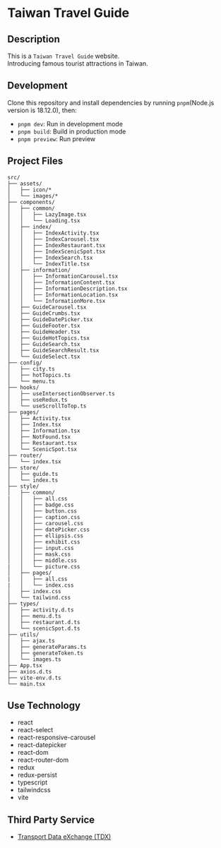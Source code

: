 # Taiwan Travel Guide

## Description

This is a `Taiwan Travel Guide` website.  
Introducing famous tourist attractions in Taiwan.

## Development

Clone this repository and install dependencies by running `pnpm`(Node.js version is 18.12.0), then:

- `pnpm dev`: Run in development mode
- `pnpm build`: Build in production mode
- `pnpm preview`: Run preview

## Project Files

```text
src/
├── assets/
│   ├── icon/*
│   └── images/*
├── components/
│   ├── common/
│   │   ├── LazyImage.tsx
│   │   └── Loading.tsx
│   ├── index/
│   │   ├── IndexActivity.tsx
│   │   ├── IndexCarousel.tsx
│   │   ├── IndexRestaurant.tsx
│   │   ├── IndexScenicSpot.tsx
│   │   ├── IndexSearch.tsx
│   │   └── IndexTitle.tsx
│   ├── information/
│   │   ├── InformationCarousel.tsx
│   │   ├── InformationContent.tsx
│   │   ├── InformationDescription.tsx
│   │   ├── InformationLocation.tsx
│   │   └── InformationMore.tsx
│   ├── GuideCarousel.tsx
│   ├── GuideCrumbs.tsx
│   ├── GuideDatePicker.tsx
│   ├── GuideFooter.tsx
│   ├── GuideHeader.tsx
│   ├── GuideHotTopics.tsx
│   ├── GuideSearch.tsx
│   ├── GuideSearchResult.tsx
│   └── GuideSelect.tsx
├── config/
│   ├── city.ts
│   ├── hotTopics.ts
│   └── menu.ts
├── hooks/
│   ├── useIntersectionObserver.ts
│   ├── useRedux.ts
│   └── useScrollToTop.ts
├── pages/
│   ├── Activity.tsx
│   ├── Index.tsx
│   ├── Information.tsx
│   ├── NotFound.tsx
│   ├── Restaurant.tsx
│   └── ScenicSpot.tsx
├── router/
│   └── index.tsx
├── store/
│   ├── guide.ts
│   └── index.ts
├── style/
│   ├── common/
|   │   ├── all.css
│   │   ├── badge.css
│   │   ├── button.css
│   │   ├── caption.css
│   │   ├── carousel.css
│   │   ├── datePicker.css
│   │   ├── ellipsis.css
│   │   ├── exhibit.css
│   │   ├── input.css
│   │   ├── mask.css
│   │   ├── middle.css
|   │   └── picture.css
│   ├── pages/
|   │   ├── all.css
|   │   └── index.css
│   ├── index.css
│   └── tailwind.css
├── types/
│   ├── activity.d.ts
│   ├── menu.d.ts
│   ├── restaurant.d.ts
│   └── scenicSpot.d.ts
├── utils/
│   ├── ajax.ts
│   ├── generateParams.ts
│   ├── generateToken.ts
│   └── images.ts
├── App.tsx
├── axios.d.ts
├── vite-env.d.ts
└── main.tsx
```

## Use Technology

- react
- react-select
- react-responsive-carousel
- react-datepicker
- react-dom
- react-router-dom
- redux
- redux-persist
- typescript
- tailwindcss
- vite

## Third Party Service

- [Transport Data eXchange (TDX)](https://tdx.transportdata.tw/api-service/swagger)

